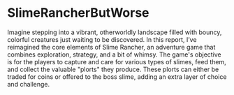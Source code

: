 # SlimeRancherButWorse
Imagine stepping into a vibrant, otherworldly landscape filled with bouncy, colorful creatures just waiting to be discovered. In this report, I’ve reimagined the core elements of Slime Rancher, an adventure game that combines exploration, strategy, and a bit of whimsy. The game's objective is for the players to capture and care for various types of slimes, feed them, and collect the valuable "plorts" they produce. These plorts can either be traded for coins or offered to the boss slime, adding an extra layer of choice and challenge.
